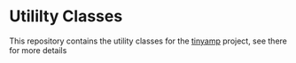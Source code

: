 # Utililty Classes
This repository contains the utility classes  for the [tinyamp](https://github.com/kaiberggold/tinyamp) project, see there for more details

